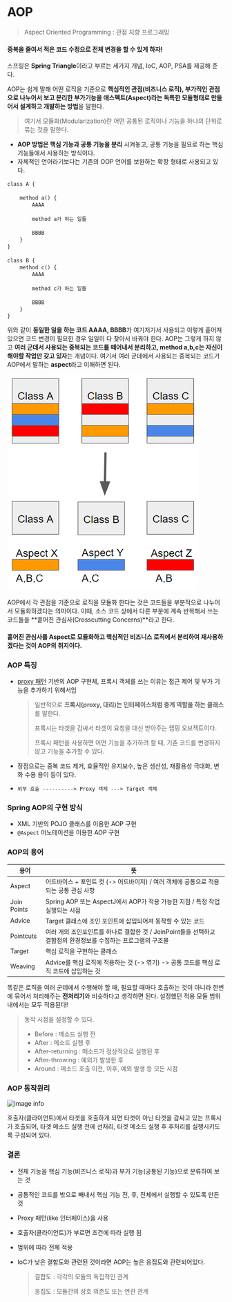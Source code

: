 # AOP

> Aspect Oriented Programming : 관점 지향 프로그래밍

#### 중복을 줄여서 적은 코드 수정으로 전체 변경을 할 수 있게 하자!



스프링은 **Spring Triangle**이라고 부르는 세가지 개념, IoC, AOP, PSA를 제공해 준다.



AOP는 쉽게 말해 어떤 로직을 기준으로 **핵심적인 관점(비즈니스 로직), 부가적인 관점으로 나누어서 보고  분리한  부가기능을 애스펙트(Aspect)라는 독특한 모듈형태로 만들어서 설계하고 개발하는 방법**을 말한다.

> 여기서 모듈화(Modularization)란 어떤 공통된 로직이나 기능을 하나의 단위로 묶는 것을 말한다.



+ **AOP 방법은 핵심 기능과 공통 기능을 분리** 시켜놓고, 공통 기능을 필요로 하는 핵심 기능들에서 사용하는 방식이다. 
+ 자체적인 언어라기보다는 기존의 OOP 언어를 보완하는 확장 형태로 사용되고 있다.



```
class A {
 
    method a() {
        AAAA
 
        method a가 하는 일들
 
        BBBB
    }
}
 
class B {
    method c() {
        AAAA
 
        method c가 하는 일들
 
        BBBB
    }
}
```



위와 같이 **동일한 일을 하는 코드 AAAA, BBBB**가 여기저기서 사용되고 이렇게 흩어져 있으면 코드 변경이 필요한 경우 일일이 다 찾아서 바꿔야 한다. AOP는 그렇게 하지 않고 **여러 군데서 사용되는 중복되는 코드를 떼어내서 분리하고, method a,b,c는 자신이 해야할 작업만 갖고 있자**는 개념이다. 여기서 여러 군데에서 사용되는 중복되는 코드가 AOP에서 말하는 **aspect**라고 이해하면 된다.



![image info](aop.png)

AOP에서 각 관점을 기준으로 로직을 모듈화 한다는 것은 코드들을 부분적으로 나누어서 모듈화하겠다는 의미이다. 이때, 소스 코드 상에서 다른 부분에 계속 반복해서 쓰는 코드들을 **흩어진 관심사(Crosscutting Concerns)**라고 한다.

#### 흩어진 관심사를 Aspect로 모듈화하고 핵심적인 비즈니스 로직에서 분리하여 재사용하겠다는 것이 AOP의 취지이다.



### AOP 특징

+ <u>proxy 패턴</u> 기반의 AOP 구현체, 프록시 객체를 쓰는 이유는 접근 제어 및 부가 기능을 추가하기 위해서임

  > 일반적으로 **프록시(proxy, 대리)는 인터페이스처럼 중계 역할을 하는 클래스**를 말한다.
  >
  > 프록시는 타겟을 감싸서 타겟이 요청을 대신 받아주는 랩핑 오브젝트이다.
  >
  > 프록시 패턴을 사용하면 어떤 기능을 추가하려 할 때, 기존 코드를 변경하지 않고 기능을 추가할 수 있다.

+ 장점으로는 중복 코드 제거, 효율적인 유지보수, 높은 생산성, 재활용성 극대화, 변화 수용 용이 등이 있다.

+ ```
  외부 호출 ----------> Proxy 객체 ---> Target 객체
  ```



### Spring AOP의 구현 방식

+ XML 기반의 POJO 클래스를 이용한 AOP 구현
+ `@Aspect` 어노테이션을 이용한 AOP 구현



### AOP의 용어

| 용어        | 뜻                                                           |
| ----------- | ------------------------------------------------------------ |
| Aspect      | 어드바이스 + 포인트 컷 (-> 어드바이저) / 여러 객체에 공통으로 적용되는 공통 관심 사항 |
| Join Points | Spring AOP 또는 AspectJ에서 AOP가 적용 가능한 지점 / 특정 작업 실행되는 시점 |
| Advice      | Target 클래스에 조인 포인트에 삽입되어져 동작할 수 있는 코드 |
| Pointcuts   | 여러 개의 조인포인트를 하나로 결합한 것 / JoinPoint들을 선택하고 결합점의 환경정보를 수집하는 프로그램의 구조물 |
| Target      | 핵심 로직을 구현하는 클래스                                  |
| Weaving     | Advice를 핵심 로직에 적용하는 것 (-> 엮기) -> 공통 코드를 핵심 로직 코드에 삽입하는 것 |



똑같은 로직을 여러 군데에서 수행해야 할 때, 필요할 때마다 호출하는 것이 아니라 한번에 묶어서 처리해주는 **전처리기**와 비슷하다고 생각하면 된다. 설정했던 적용 모듈 범위 내에서는 모두 적용된다!

> 동작 시점을 설정할 수 있다. 
>
> + Before : 메소드 실행 전
> + After : 메소드 실행 후 
> + After-returning : 메소드가 정상적으로 실행된 후
> + After-throwing : 예외가 발생한 후
> + Around : 메소드 호출 이전, 이후, 예외 발생 등 모든 시점



### AOP 동작원리

![image info](aop2.png)

호출자(클라이언트)에서 타겟을 호출하게 되면 타겟이 아닌 타겟을 감싸고 있는 프록시가 호출되어, 타겟 메소드 실행 전에 선처리, 타겟 메소드 실행 후 후처리를 실행시키도록 구성되어 있다.



### 결론

+ 전체 기능을 핵심 기능(비즈니스 로직)과 부가 기능(공통된 기능)으로 분류하여 보는 것

+ 공통적인 코드를 밖으로 빼내서 핵심 기능 전, 후, 전체에서 실행할 수 있도록 만든 것

+ Proxy 패턴(like 인터페이스)을 사용

+ 호출자(클라이언트)가 부르면 조건에 따라 실행 됨

+ 범위에 따라 전체 적용

+ IoC가 낮은 결합도와 관련된 것이라면 AOP는 높은 응집도와 관련되어있다.

  > 결합도 : 각각의 모듈의 독집적인 관계
  >
  > 응집도 : 모듈간의 상호 의존도 또는 연관 관계